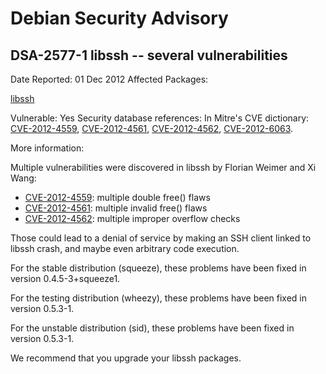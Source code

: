 
Debian Security Advisory
========================


DSA-2577-1 libssh -- several vulnerabilities
--------------------------------------------



Date Reported:
01 Dec 2012
Affected Packages:

[libssh](https://packages.debian.org/src:libssh)

Vulnerable:
Yes
Security database references:
In Mitre's CVE dictionary: [CVE-2012-4559](https://security-tracker.debian.org/tracker/CVE-2012-4559), [CVE-2012-4561](https://security-tracker.debian.org/tracker/CVE-2012-4561), [CVE-2012-4562](https://security-tracker.debian.org/tracker/CVE-2012-4562), [CVE-2012-6063](https://security-tracker.debian.org/tracker/CVE-2012-6063).  

More information:

Multiple vulnerabilities were discovered in libssh by Florian Weimer and Xi
Wang:


* [CVE-2012-4559](https://security-tracker.debian.org/tracker/CVE-2012-4559):
multiple double free() flaws
* [CVE-2012-4561](https://security-tracker.debian.org/tracker/CVE-2012-4561):
multiple invalid free() flaws
* [CVE-2012-4562](https://security-tracker.debian.org/tracker/CVE-2012-4562):
multiple improper overflow checks


Those could lead to a denial of service by making an SSH client linked to
libssh crash, and maybe even arbitrary code execution.


For the stable distribution (squeeze), these problems have been fixed in
version 0.4.5-3+squeeze1.


For the testing distribution (wheezy), these problems have been fixed in
version 0.5.3-1.


For the unstable distribution (sid), these problems have been fixed in
version 0.5.3-1.


We recommend that you upgrade your libssh packages.





